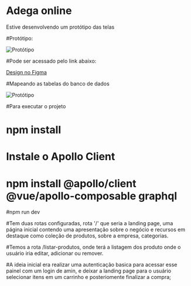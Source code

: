 # Adega online

Estive desenvolvendo um protótipo das telas

#Protótipo:

![Protótipo](assets/images/mood.png)

#Pode ser acessado pelo link abaixo:

[Design no Figma](https://www.figma.com/design/vl2tpOvSsI6cSswJjI6vhP/Untitled?node-id=4-7&t=3nYfbWqGirNS3frq-1)


#Mapeando as tabelas do banco de dados

![Protótipo](assets/images/mood.png)


#Para executar o projeto

# npm install

# Instale o Apollo Client 
# npm install @apollo/client @vue/apollo-composable graphql

#npm run dev


#Tem duas rotas configuradas, rota '/' que seria a landing page, uma página inicial contendo uma apresentação sobre o negócio e recursos em destaque como coleção de produtos, sobre a empresa, categorias.

#Temos a rota /listar-produtos, onde terá a listagem dos produto onde o usuário iria editar, adicionar ou remover.

#A ideia inicial era realizar uma autenticação basica para acessar esse painel com um login de amin, e deixar a landing page para o usuário selecionar itens em um carrinho e posteriomente finalizar a compra;

 